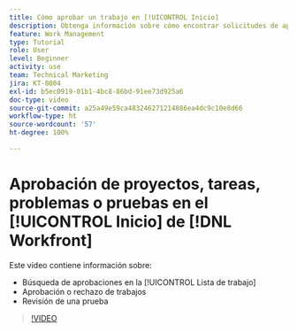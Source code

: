 ```yaml
---
title: Cómo aprobar un trabajo en [!UICONTROL Inicio]
description: Obtenga información sobre cómo encontrar solicitudes de aprobación de proyectos, tareas, problemas y pruebas en la variable [!UICONTROL Lista de trabajo] y, a continuación, apruebe o rechace el trabajo en  [!DNL  Workfront].
feature: Work Management
type: Tutorial
role: User
level: Beginner
activity: use
team: Technical Marketing
jira: KT-8804
exl-id: b5ec0919-01b1-4bc8-86bd-91ee73d925a6
doc-type: video
source-git-commit: a25a49e59ca483246271214886ea4dc9c10e8d66
workflow-type: ht
source-wordcount: '57'
ht-degree: 100%

---
```


# Aprobación de proyectos, tareas, problemas o pruebas en el [!UICONTROL Inicio] de [!DNL Workfront]

Este vídeo contiene información sobre:

* Búsqueda de aprobaciones en la [!UICONTROL Lista de trabajo]
* Aprobación o rechazo de trabajos
* Revisión de una prueba

>[!VIDEO](https://video.tv.adobe.com/v/335105/?quality=12&learn=on)

<!---
learn more URLs
--->
